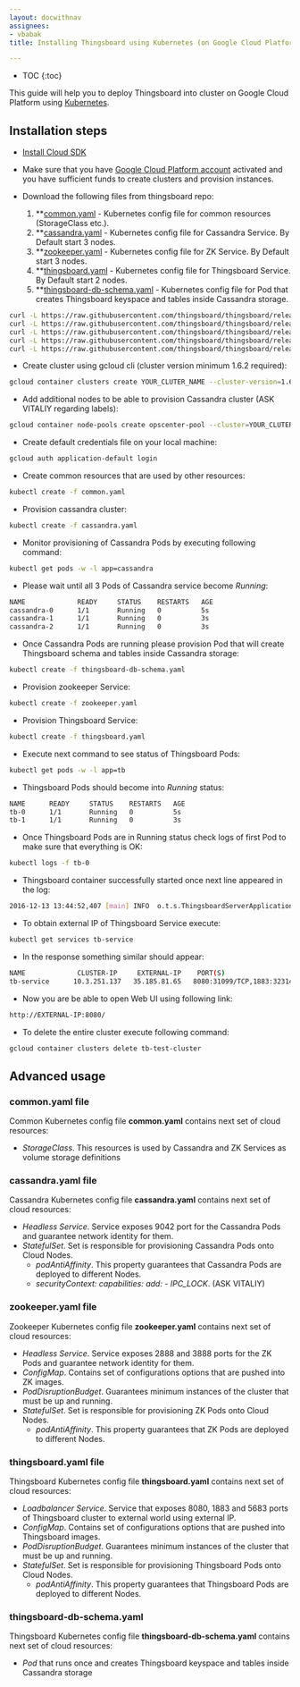 ```yaml
---
layout: docwithnav
assignees:
- vbabak
title: Installing Thingsboard using Kubernetes (on Google Cloud Platform)

---
```


* TOC
{:toc}

This guide will help you to deploy Thingsboard into cluster on Google Cloud Platform using [Kubernetes](https://kubernetes.io/).

## Installation steps

- [Install Cloud SDK](https://cloud.google.com/sdk/#Quick_Start)

- Make sure that you have [Google Cloud Platform account](https://console.cloud.google.com/) activated and you have sufficient funds to create clusters and provision instances.

- Download the following files from thingsboard repo:
    1. **[common.yaml](https://raw.githubusercontent.com/thingsboard/thingsboard/release-1.2.4/docker/common/common.yaml) - Kubernetes config file for common resources (StorageClass etc.).
    1. **[cassandra.yaml](https://raw.githubusercontent.com/thingsboard/thingsboard/release-1.2.4/docker/cassandra/cassandra.yaml) - Kubernetes config file for Cassandra Service. By Default start 3 nodes.
    1. **[zookeeper.yaml](https://raw.githubusercontent.com/thingsboard/thingsboard/release-1.2.4/docker/zookeeper/zookeeper.yaml) - Kubernetes config file for ZK Service. By Default start 3 nodes.
    1. **[thingsboard.yaml](https://raw.githubusercontent.com/thingsboard/thingsboard/release-1.2.4/docker/thingsboard/thingsboard.yaml) - Kubernetes config file for Thingsboard Service. By Default start 2 nodes.
    1. **[thingsboard-db-schema.yaml](https://raw.githubusercontent.com/thingsboard/thingsboard/release-1.2.4/docker/thingsboard-db-schema/thingsboard-db-schema.yaml) - Kubernetes config file for Pod that creates Thingsboard keyspace and tables inside Cassandra storage.
      
```bash
curl -L https://raw.githubusercontent.com/thingsboard/thingsboard/release-1.2.4/docker/common/common.yaml > common.yaml
curl -L https://raw.githubusercontent.com/thingsboard/thingsboard/release-1.2.4/docker/cassandra/cassandra.yaml > cassandra.yaml
curl -L https://raw.githubusercontent.com/thingsboard/thingsboard/release-1.2.4/docker/zookeeper/zookeeper.yaml > zookeeper.yaml
curl -L https://raw.githubusercontent.com/thingsboard/thingsboard/release-1.2.4/docker/thingsboard/thingsboard.yaml > thingsboard.yaml
curl -L https://raw.githubusercontent.com/thingsboard/thingsboard/release-1.2.4/docker/thingsboard-db-schema/thingsboard-db-schema.yaml > thingsboard-db-schema.yaml
```

- Create cluster using gcloud cli (cluster version minimum 1.6.2 required):

```bash
gcloud container clusters create YOUR_CLUTER_NAME --cluster-version=1.6.2
```

- Add additional nodes to be able to provision Cassandra cluster (ASK VITALIY regarding labels):

```bash
gcloud container node-pools create opscenter-pool --cluster=YOUR_CLUTER_NAME --node-labels=insttype=opscenter  --num-nodes=3 --machine-type=n1-standard-1 --disk-size=10
```

- Create default credentials file on your local machine:

```bash
gcloud auth application-default login
```

- Create common resources that are used by other resources:

```bash
kubectl create -f common.yaml
```

- Provision cassandra cluster:

```bash
kubectl create -f cassandra.yaml
```

- Monitor provisioning of Cassandra Pods by executing following command:

```bash
kubectl get pods -w -l app=cassandra
```

- Please wait until all 3 Pods of Cassandra service become *Running*:

```bash
NAME             READY     STATUS    RESTARTS   AGE
cassandra-0      1/1       Running   0          5s
cassandra-1      1/1       Running   0          3s
cassandra-2      1/1       Running   0          3s
```

- Once Cassandra Pods are running please provision Pod that will create Thingsboard schema and tables inside Cassandra storage:

```bash
kubectl create -f thingsboard-db-schema.yaml
```

- Provision zookeeper Service:

```bash
kubectl create -f zookeeper.yaml
```

- Provision Thingsboard Service:

```bash
kubectl create -f thingsboard.yaml
```

- Execute next command to see status of Thingsboard Pods:

```bash
kubectl get pods -w -l app=tb
```

- Thingsboard Pods should become into *Running* status:

```bash
NAME      READY     STATUS    RESTARTS   AGE
tb-0      1/1       Running   0          5s
tb-1      1/1       Running   0          3s
```

- Once Thingsboard Pods are in Running status check logs of first Pod to make sure that everything is OK:

```bash
kubectl logs -f tb-0
```

- Thingsboard container successfully started once next line appeared in the log:

```bash
2016-12-13 13:44:52,407 [main] INFO  o.t.s.ThingsboardServerApplication - Started ThingsboardServerApplication in 113.64 seconds (JVM running for 118.624)
```

- To obtain external IP of Thingsboard Service execute:

```bash
kubectl get services tb-service
```

- In the response something similar should appear:

```bash
NAME             CLUSTER-IP     EXTERNAL-IP    PORT(S)                                        AGE
tb-service      10.3.251.137   35.185.81.65   8080:31099/TCP,1883:32314/TCP,5683:30062/TCP   1m
```

- Now you are be able to open Web UI using following link:
   
```bash
http://EXTERNAL-IP:8080/
```

- To delete the entire cluster execute following command:

```bash
gcloud container clusters delete tb-test-cluster
```

## Advanced usage

### common.yaml file

Common Kubernetes config file **common.yaml** contains next set of cloud resources:
 - *StorageClass*. This resources is used by Cassandra and ZK Services as volume storage definitions
 
### cassandra.yaml file

Cassandra Kubernetes config file **cassandra.yaml** contains next set of cloud resources:
 - *Headless Service*. Service exposes 9042 port for the Cassandra Pods and guarantee network identity for them.
 - *StatefulSet*. Set is responsible for provisioning Cassandra Pods onto Cloud Nodes.
   - *podAntiAffinity*. This property guarantees that Cassandra Pods are deployed to different Nodes.
   - *securityContext:*
       *capabilities:*
         *add:*
           *- IPC_LOCK*. (ASK VITALIY)

### zookeeper.yaml file

Zookeeper Kubernetes config file **zookeeper.yaml** contains next set of cloud resources:
 - *Headless Service*. Service exposes 2888 and 3888 ports for the ZK Pods and guarantee network identity for them.
 - *ConfigMap*. Contains set of configurations options that are pushed into ZK images.
 - *PodDisruptionBudget*. Guarantees minimum instances of the cluster that must be up and running.
 - *StatefulSet*. Set is responsible for provisioning ZK Pods onto Cloud Nodes.
   - *podAntiAffinity*. This property guarantees that ZK Pods are deployed to different Nodes.

### thingsboard.yaml file

Thingsboard Kubernetes config file **thingsboard.yaml** contains next set of cloud resources:
 - *Loadbalancer Service*. Service that exposes 8080, 1883 and 5683 ports of Thingsboard cluster to external world using external IP.
 - *ConfigMap*. Contains set of configurations options that are pushed into Thingsboard images.
 - *PodDisruptionBudget*. Guarantees minimum instances of the cluster that must be up and running.
 - *StatefulSet*. Set is responsible for provisioning Thingsboard Pods onto Cloud Nodes.
   - *podAntiAffinity*. This property guarantees that Thingsboard Pods are deployed to different Nodes.

### thingsboard-db-schema.yaml

Thingsboard Kubernetes config file **thingsboard-db-schema.yaml** contains next set of cloud resources:
 - *Pod* that runs once and creates Thingsboard keyspace and tables inside Cassandra storage